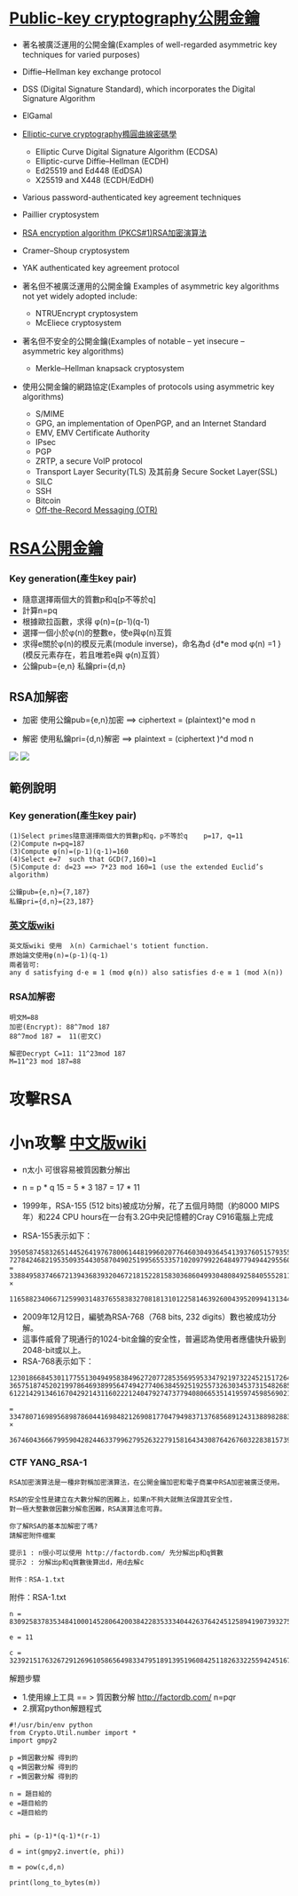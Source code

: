 # [Public-key cryptography公開金鑰](https://en.wikipedia.org/wiki/Public-key_cryptography)

  - 著名被廣泛運用的公開金鑰(Examples of well-regarded asymmetric key techniques for varied purposes)
  - Diffie–Hellman key exchange protocol
  - DSS (Digital Signature Standard), which incorporates the Digital Signature Algorithm
  - ElGamal
  - [Elliptic-curve cryptography橢圓曲線密碼學](https://en.wikipedia.org/wiki/Elliptic-curve_cryptography)
    - Elliptic Curve Digital Signature Algorithm (ECDSA)
    - Elliptic-curve Diffie–Hellman (ECDH)
    - Ed25519 and Ed448 (EdDSA)
    - X25519 and X448 (ECDH/EdDH)
  - Various password-authenticated key agreement techniques
  - Paillier cryptosystem
  - [RSA encryption algorithm (PKCS#1)RSA加密演算法](https://en.wikipedia.org/wiki/RSA_(cryptosystem))
  - Cramer–Shoup cryptosystem
  - YAK authenticated key agreement protocol

- 著名但不被廣泛運用的公開金鑰 Examples of asymmetric key algorithms not yet widely adopted include:
  - NTRUEncrypt cryptosystem
  - McEliece cryptosystem

- 著名但不安全的公開金鑰(Examples of notable – yet insecure – asymmetric key algorithms)
  - Merkle–Hellman knapsack cryptosystem

- 使用公開金鑰的網路協定(Examples of protocols using asymmetric key algorithms)
  - S/MIME
  - GPG, an implementation of OpenPGP, and an Internet Standard
  - EMV, EMV Certificate Authority
  - IPsec
  - PGP
  - ZRTP, a secure VoIP protocol
  - Transport Layer Security(TLS) 及其前身 Secure Socket Layer(SSL)
  - SILC
  - SSH
  - Bitcoin
  - [Off-the-Record Messaging (OTR)](https://en.wikipedia.org/wiki/Off-the-Record_Messaging)

# [RSA公開金鑰](https://en.wikipedia.org/wiki/RSA_(cryptosystem))
### Key generation(產生key pair)
- 隨意選擇兩個大的質數p和q[p不等於q]
- 計算n=pq
- 根據歐拉函數，求得 φ(n)=(p-1)(q-1)
- 選擇一個小於φ(n)的整數e，使e與φ(n)互質
- 求得e關於φ(n)的模反元素(module inverse)，命名為d {d*e mod φ(n) =1 }(模反元素存在，若且唯若e與 φ(n)互質）
- 公鑰pub={e,n}    私鑰pri={d,n}

## RSA加解密

- 加密 使用公鑰pub={e,n}加密  ==> ciphertext = (plaintext)^e mod n

- 解密 使用私鑰pri={d,n}解密  ==>  plaintext = (ciphertext )^d mod n

<img src="https://render.githubusercontent.com/render/math?math=plaintext = (ciphertext )^{d} mod n">
<img src="https://render.githubusercontent.com/render/math?math=e^{i \pi} = -1">

## 範例說明
### Key generation(產生key pair)
```
(1)Select primes隨意選擇兩個大的質數p和q，p不等於q    p=17, q=11
(2)Compute n=pq=187
(3)Compute φ(n)=(p-1)(q-1)=160
(4)Select e=7  such that GCD(7,160)=1
(5)Compute d: d=23 ==> 7*23 mod 160=1 (use the extended Euclid’s algorithm)

公鑰pub={e,n}={7,187}
私鑰pri={d,n}={23,187}
```
### [英文版wiki](https://en.wikipedia.org/wiki/RSA_(cryptosystem))
```
英文版wiki 使用  λ(n) Carmichael's totient function.
原始論文使用φ(n)=(p-1)(q-1)
兩者皆可:
any d satisfying d⋅e ≡ 1 (mod φ(n)) also satisfies d⋅e ≡ 1 (mod λ(n))
```
### RSA加解密
```
明文M=88
加密(Encrypt): 88^7mod 187
88^7mod 187 =  11(密文C)

解密Decrypt C=11: 11^23mod 187
M=11^23 mod 187=88
```

# 攻擊RSA

# 小n攻擊 [中文版wiki](https://en.wikipedia.org/wiki/RSA加密演算法)
- n太小 可很容易被質因數分解出
- n = p * q   15 = 5 * 3  187 = 17 * 11

- 1999年，RSA-155 (512 bits)被成功分解，花了五個月時間（約8000 MIPS年）和224 CPU hours在一台有3.2G中央記憶體的Cray C916電腦上完成
- RSA-155表示如下：
```
39505874583265144526419767800614481996020776460304936454139376051579355626529450683609
727842468219535093544305870490251995655335710209799226484977949442955603
= 3388495837466721394368393204672181522815830368604993048084925840555281177 ×
  11658823406671259903148376558383270818131012258146392600439520994131344334162924536139
```

- 2009年12月12日，編號為RSA-768（768 bits, 232 digits）數也被成功分解。
- 這事件威脅了現通行的1024-bit金鑰的安全性，普遍認為使用者應儘快升級到2048-bit或以上。
-  RSA-768表示如下：
```
123018668453011775513049495838496272077285356959533479219732245215172640050726
365751874520219978646938995647494277406384592519255732630345373154826850791702
6122142913461670429214311602221240479274737794080665351419597459856902143413

= 33478071698956898786044169848212690817704794983713768568912431388982883793878002287614711652531743087737814467999489   ×
  36746043666799590428244633799627952632279158164343087642676032283815739666511279233373417143396810270092798736308917
```

### CTF YANG_RSA-1
```
RSA加密演算法是一種非對稱加密演算法，在公開金鑰加密和電子商業中RSA加密被廣泛使用。

RSA的安全性是建立在大數分解的困難上，如果n不夠大就無法保證其安全性，
對一極大整數做因數分解愈困難，RSA演算法愈可靠。

你了解RSA的基本加解密了嗎?
請解密附件檔案

提示1 : n很小可以使用 http://factordb.com/ 先分解出p和q質數
提示2 : 分解出p和q質數後算出d，用d去解c

附件：RSA-1.txt
```
附件：RSA-1.txt
```
n = 83092583783534841000145280642003842283533340442637642451258941907393275732996256523893438356692786223410880194199043046345864683398238392329295750150314289824255749149834103

e = 11

c = 32392151763267291269610586564983347951891395196084251182633225594245167922176424232164117237142038355860036871811244158149537196288428230971760474130300660929743492107190512
```

解題步驟
- 1.使用線上工具 == > 質因數分解  http://factordb.com/   n=p*q*r
- 2.撰寫python解題程式
```
#!/usr/bin/env python
from Crypto.Util.number import *
import gmpy2

p =質因數分解 得到的
q =質因數分解 得到的
r =質因數分解 得到的

n = 題目給的
e =題目給的
c =題目給的


phi = (p-1)*(q-1)*(r-1)

d = int(gmpy2.invert(e, phi))

m = pow(c,d,n)

print(long_to_bytes(m))
```


